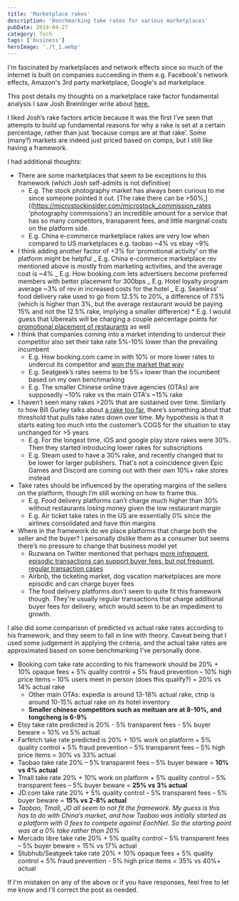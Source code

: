 ```yaml
---
title: 'Marketplace rakes'
description: 'Benchmarking take rates for various marketplaces'
pubDate: 2019-04-27
category: Tech
tags: ['business']
heroImage: './t_1.webp'
---
```


I'm fascinated by marketplaces and network effects since so much of the internet is built on companies succeeding in them e.g. Facebook's network effects, Amazon's 3rd party marketplace, Google's ad marketplace.

This post details my thoughts on a marketplace rake factor fundamental analysis I saw Josh Breinlinger write about [here.](http://acrowdedspace.com/post/172383900012/marketplace-rake-factors 'rake factors')

I liked Josh’s rake factors article because it was the first I’ve seen that attempts to build up fundamental reasons for why a rake is set at a certain percentage, rather than just ‘because comps are at that rake’. Some (many?) markets are indeed just priced based on comps, but I still like having a framework.

I had additional thoughts:

- There are some marketplaces that seem to be exceptions to this framework (which Josh self-admits is not definitive)
  - E.g. The stock photography market has always been curious to me since someone pointed it out. [The rake there can be >50%,]((https://microstockinsider.com/microstock_commission_rates 'photography commissions') an incredible amount for a service that has so many competitors, transparent fees, and little marginal costs on the platform side.
  - E.g. China e-commerce marketplace rakes are very low when compared to US marketplaces e.g. taobao ~4% vs ebay ~9%
- I think adding another factor of +3% for ‘promotional activity’ on the platform might be helpful
  _ E.g. China e-commerce marketplace rev mentioned above is mostly from marketing activities, and the average cost is ~4%
  _ E.g. How booking.com lets advertisers become preferred members with better placement for 300bps
  _ E.g. Hotel loyalty program average ~3% of rev in increased costs for the hotel
  _ E.g. Seamless' food delivery rake used to go from 12.5% to 20%, a difference of 7.5% (which is
  higher than 3%, but the average restaurant would be paying 15% and not the 12.5% rake, implying a smaller difference) \* E.g. I would guess that Ubereats will be charging a couple percentage points for [promotional placement of restaurants](https://techcrunch.com/2018/12/10/uber-ads/ 'uber ads') as well
- I think that companies coming into a market intending to undercut their competitor also set their take rate 5%-10% lower than the prevailing incumbent
  - E.g. How booking.com came in with 10% or more lower rates to undercut its competitor and [won the market that way](https://skift.com/2012/06/25/how-booking-com-conquered-world/ 'OTA history')
  - E.g. Seatgeek’s rates seems to be 5%+ lower than the incumbent based on my own benchmarking
  - E.g. The smaller Chinese online trave agencies (OTAs) are supposedly ~10% rake vs the main OTA's ~15% rake
- I haven’t seen many rakes >20% that are sustained over time. Similarly to how Bill Gurley talks about [a rake too far](http://abovethecrowd.com/2013/04/18/a-rake-too-far-optimal-platformpricing-strategy/ 'optimal pricing strategy'), there’s something about that threshold that pulls take rates down over time. My hypothesis is that it starts eating too much into the customer’s COGS for the situation to stay unchanged for >5 years
  - E.g. For the longest time, iOS and google play store rakes were 30%. Then they started introducing lower rakes for subscriptions
  - E.g. Steam used to have a 30% rake, and recently changed that to be lower for larger publishers. That's not a coincidence given Epic Games and Discord are coming out with their own 10%+ rake stores instead
- Take rates should be influenced by the operating margins of the sellers on the platform, though I’m still working on how to frame this.
  - E.g. Food delivery platforms can’t charge much higher than 30% without restaurants losing money given the low restaurant margin
  - E.g. Air ticket take rates in the US are essentially 0% since the airlines consolidated and have thin margins
- Where in the framework do we place platforms that charge both the seller and the buyer? I personally dislike them as a consumer but seems there’s no pressure to change that business model yet
  - Ruzwana on Twitter mentioned that perhaps [more infrequent, episodic transactions can support buyer fees, but not frequent, regular transaction cases](https://twitter.com/daveambrose/status/694921246799073280)
  - Airbnb, the ticketing market, dog vacation marketplaces are more episodic and can charge buyer fees
  - The food delivery platforms don't seem to quite fit this framework though. They're usually regular transactions that charge additional buyer fees for delivery, which would seem to be an impediment to growth.

I also did some comparison of predicted vs actual rake rates according to his framework, and they seem to fall in line with theory. Caveat being that I used some judgement in applying the criteria, and the actual take rates are approximated based on some benchmarking I've personally done.

- Booking.com take rate according to his framework should be 20% + 10% opaque fees + 5% quality control + 5% fraud prevention – 10% high price items – 10% users meet in person (does this qualify?) = 20% vs 14% actual rake
  - Other main OTAs: expedia is around 13-18% actual rake, ctrip is around 10-15% actual rake on its hotel inventory
  - **Smaller chinese competitors such as meituan are at 8-10%, and tongcheng is 6-9%**
- Etsy take rate predicted is 20% - 5% transparent fees - 5% buyer beware = 10% vs 5% actual
- Farfetch take rate predicted is 20% + 10% work on platform + 5% quality control + 5% fraud prevention – 5% transparent fees – 5% high price items = 30% vs 33% actual
- Taobao take rate 20% – 5% transparent fees – 5% buyer beware = **10% vs 4% actual**
- Tmall take rate 20% + 10% work on platform + 5% quality control – 5% transparent fees – 5% buyer beware = **25% vs 3% actual**
- JD.com take rate 20% + 5% quality control – 5% transparent fees – 5% buyer beware = **15% vs 2-8% actual**
- _Taobao, Tmall, JD all seem to not fit the framework. My guess is this has to do with China’s market, and how Taobao was initially started as a platform with 0 fees to compete against EachNet. So the starting point was at a 0% take rather than 20%_
- Mercado libre take rate 20% + 5% quality control – 5% transparent fees – 5% buyer beware = 15% vs 17% actual
- Stubhub/Seatgeek take rate 20% + 10% opaque fees + 5% quality control + 5% fraud prevention - 5% high price items = 35% vs 40%+ actual

If I'm mistaken on any of the above or if you have responses, feel free to let me know and I'll correct the post as needed.
